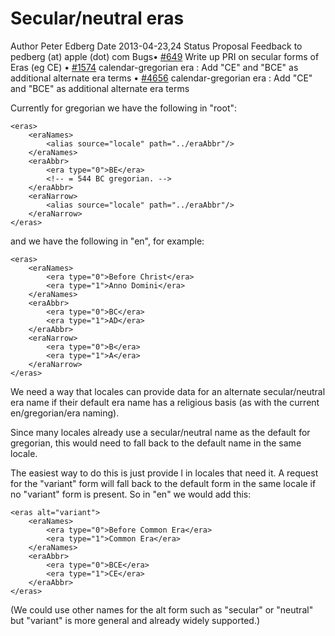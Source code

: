 # Secular/neutral eras

Author Peter Edberg Date 2013-04-23,24 Status Proposal Feedback to pedberg (at)
apple (dot) com Bugs• [#649](http://unicode.org/cldr/trac/ticket/649) Write up
PRI on secular forms of Eras (eg CE)
• [#1574](http://unicode.org/cldr/trac/ticket/1574) calendar-gregorian era : Add
"CE" and "BCE" as additional alternate era terms
• [#4656](http://unicode.org/cldr/trac/ticket/4656) calendar-gregorian era : Add
"CE" and "BCE" as additional alternate era terms

Currently for gregorian we have the following in "root":

```none
<eras>
    <eraNames>
        <alias source="locale" path="../eraAbbr"/>
    </eraNames>
    <eraAbbr>
        <era type="0">BE</era>
        <!-- = 544 BC gregorian. -->
    </eraAbbr>
    <eraNarrow>
        <alias source="locale" path="../eraAbbr"/>
    </eraNarrow>
</eras>
```

and we have the following in "en", for example:

```none
<eras>
    <eraNames>
        <era type="0">Before Christ</era>
        <era type="1">Anno Domini</era>
    </eraNames>
    <eraAbbr>
        <era type="0">BC</era>
        <era type="1">AD</era>
    </eraAbbr>
    <eraNarrow>
        <era type="0">B</era>
        <era type="1">A</era>
    </eraNarrow>
</eras>
```

We need a way that locales can provide data for an alternate secular/neutral era
name if their default era name has a religious basis (as with the current
en/gregorian/era naming).

Since many locales already use a secular/neutral name as the default for
gregorian, this would need to fall back to the default name in the same locale.

The easiest way to do this is just provide <eras alt="variant">l in locales that
need it. A request for the "variant" form will fall back to the default form in
the same locale if no "variant" form is present. So in "en" we would add this:

```none
<eras alt="variant">
    <eraNames>
        <era type="0">Before Common Era</era>
        <era type="1">Common Era</era>
    </eraNames>
    <eraAbbr>
        <era type="0">BCE</era>
        <era type="1">CE</era>
    </eraAbbr>
</eras>
```

(We could use other names for the alt form such as "secular" or "neutral" but
"variant" is more general and already widely supported.)
